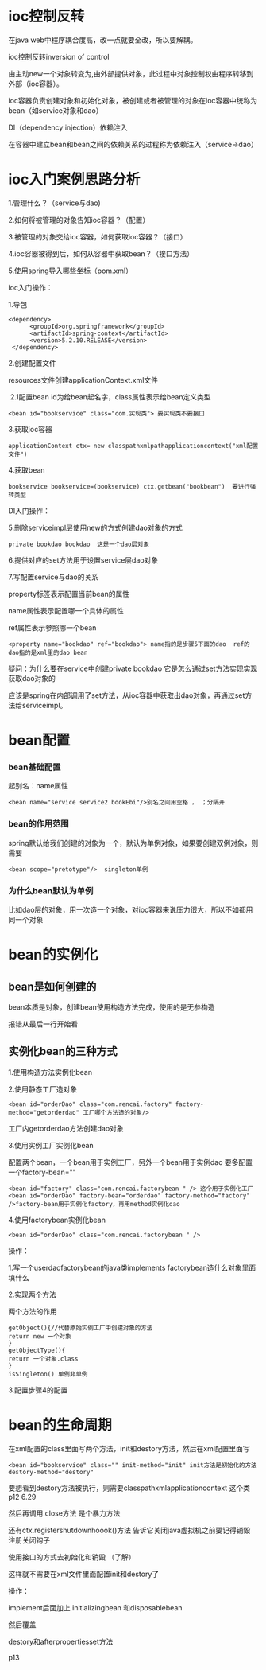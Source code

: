 # ioc控制反转

在java web中程序耦合度高，改一点就要全改，所以要解耦。

ioc控制反转inversion of control 

由主动new一个对象转变为,由外部提供对象，此过程中对象控制权由程序转移到外部（ioc容器）。 

ioc容器负责创建对象和初始化对象，被创建或者被管理的对象在ioc容器中统称为bean（如service对象和dao）

DI（dependency injection）依赖注入

在容器中建立bean和bean之间的依赖关系的过程称为依赖注入（service->dao）

# ioc入门案例思路分析

1.管理什么？（service与dao)

2.如何将被管理的对象告知ioc容器？（配置）

3.被管理的对象交给ioc容器，如何获取ioc容器？（接口）

4.ioc容器被得到后，如何从容器中获取bean？（接口方法）

5.使用spring导入哪些坐标（pom.xml）



ioc入门操作：

1.导包

```
<dependency>
      <groupId>org.springframework</groupId>
      <artifactId>spring-context</artifactId>
      <version>5.2.10.RELEASE</version>
 </dependency>
```

2.创建配置文件

resources文件创建applicationContext.xml文件

​    2.1配置bean    id为给bean起名字，class属性表示给bean定义类型

```
<bean id="bookservice" class="com.实现类"> 要实现类不要接口
```

3.获取ioc容器  

```
applicationContext ctx= new classpathxmlpathapplicationcontext("xml配置文件")
```

4.获取bean

```
bookservice bookservice=(bookservice) ctx.getbean("bookbean")  要进行强转类型
```



DI入门操作：

5.删除serviceimpl层使用new的方式创建dao对象的方式

```
private bookdao bookdao  这是一个dao层对象
```

6.提供对应的set方法用于设置service层dao对象

7.写配置service与dao的关系

property标签表示配置当前bean的属性

name属性表示配置哪一个具体的属性

ref属性表示参照哪一个bean

```
<property name="bookdao" ref="bookdao"> name指的是步骤5下面的dao  ref的dao指的是xml里的dao bean
```



疑问：为什么要在service中创建private bookdao 它是怎么通过set方法实现实现获取dao对象的

应该是spring在内部调用了set方法，从ioc容器中获取出dao对象，再通过set方法给serviceimpl。

# bean配置

### bean基础配置   

起别名：name属性 

```
<bean name="service service2 bookEbi"/>别名之间用空格 ， ；分隔开 
```

### bean的作用范围

spring默认给我们创建的对象为一个，默认为单例对象，如果要创建双例对象，则需要

```
<bean scope="pretotype"/>  singleton单例
```

### 为什么bean默认为单例

比如dao层的对象，用一次造一个对象，对ioc容器来说压力很大，所以不如都用同一个对象



# bean的实例化

## bean是如何创建的

bean本质是对象，创建bean使用构造方法完成，使用的是无参构造

报错从最后一行开始看

## 实例化bean的三种方式

1.使用构造方法实例化bean

2.使用静态工厂造对象  

```
<bean id="orderDao" class="com.rencai.factory" factory-method="getorderdao" 工厂哪个方法造的对象/>
```

工厂内getorderdao方法创建dao对象

3.使用实例工厂实例化bean

配置两个bean，一个bean用于实例工厂，另外一个bean用于实例dao 要多配置一个factory-bean=""

```
<bean id="factory" class="com.rencai.factorybean " /> 这个用于实例化工厂
<bean id="orderDao" factory-bean="orderdao" factory-method="factory" />factory-bean用于实例化factory，再用method实例化dao
```

4.使用factorybean实例化bean

```
<bean id="orderDao" class="com.rencai.factorybean " />
```

操作：

1.写一个userdaofactorybean的java类implements factorybean<userdao>造什么对象里面填什么

2.实现两个方法

两个方法的作用

```
getObject(){//代替原始实例工厂中创建对象的方法
return new 一个对象
}
getObjectType(){
return 一个对象.class
}
isSingleton() 单例非单例
```

3.配置步骤4的配置

# bean的生命周期

在xml配置的class里面写两个方法，init和destory方法，然后在xml配置里面写

```
<bean id="bookservice" class="" init-method="init" init方法是初始化的方法 destory-method="destory"
```

要想看到destory方法被执行，则需要classpathxmlapplicationcontext  这个类    p12  6.29

然后再调用.close方法  是个暴力方法

还有ctx.registershutdownhoook()方法 告诉它关闭java虚拟机之前要记得销毁 注册关闭钩子



使用接口的方式去初始化和销毁  （了解）

这样就不需要在xml文件里面配置init和destory了

操作：

implement后面加上 initializingbean 和disposablebean

然后覆盖

destory和afterpropertiesset方法



p13















 



